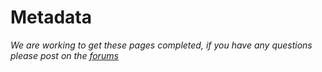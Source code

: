 # Metadata

*We are working to get these pages completed, if you have any questions please post on the [forums](http://forums.anchorcms.com/)*